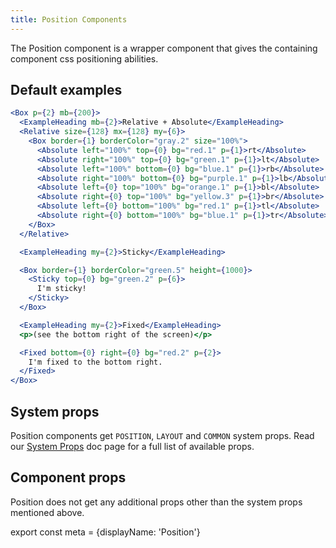 ```yaml
---
title: Position Components
---
```


The Position component is a wrapper component that gives the containing component css positioning abilities.

## Default examples

```.jsx
<Box p={2} mb={200}>
  <ExampleHeading mb={2}>Relative + Absolute</ExampleHeading>
  <Relative size={128} mx={128} my={6}>
    <Box border={1} borderColor="gray.2" size="100%">
      <Absolute left="100%" top={0} bg="red.1" p={1}>rt</Absolute>
      <Absolute right="100%" top={0} bg="green.1" p={1}>lt</Absolute>
      <Absolute left="100%" bottom={0} bg="blue.1" p={1}>rb</Absolute>
      <Absolute right="100%" bottom={0} bg="purple.1" p={1}>lb</Absolute>
      <Absolute left={0} top="100%" bg="orange.1" p={1}>bl</Absolute>
      <Absolute right={0} top="100%" bg="yellow.3" p={1}>br</Absolute>
      <Absolute left={0} bottom="100%" bg="red.1" p={1}>tl</Absolute>
      <Absolute right={0} bottom="100%" bg="blue.1" p={1}>tr</Absolute>
    </Box>
  </Relative>

  <ExampleHeading my={2}>Sticky</ExampleHeading>

  <Box border={1} borderColor="green.5" height={1000}>
    <Sticky top={0} bg="green.2" p={6}>
      I'm sticky!
    </Sticky>
  </Box>

  <ExampleHeading my={2}>Fixed</ExampleHeading>
  <p>(see the bottom right of the screen)</p>

  <Fixed bottom={0} right={0} bg="red.2" p={2}>
    I'm fixed to the bottom right.
  </Fixed>
</Box>
```

## System props

Position components get `POSITION`, `LAYOUT` and `COMMON` system props. Read our [System Props](/components/docs/system-props) doc page for a full list of available props.

## Component props

Position does not get any additional props other than the system props mentioned above.

export const meta = {displayName: 'Position'}

